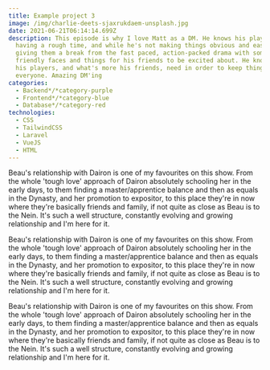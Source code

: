 ```yaml
---
title: Example project 3
image: /img/charlie-deets-sjaxrukdaem-unsplash.jpg
date: 2021-06-21T06:14:14.699Z
description: This episode is why I love Matt as a DM. He knows his players are
  having a rough time, and while he's not making things obvious and easy, he is
  giving them a break from the fast paced, action-packed drama with some
  friendly faces and things for his friends to be excited about. He knows what
  his players, and what's more his friends, need in order to keep things fun for
  everyone. Amazing DM'ing
categories:
  - Backend*/*category-purple
  - Frontend*/*category-blue
  - Database*/*category-red
technologies:
  - CSS
  - TailwindCSS
  - Laravel
  - VueJS
  - HTML
---
```

<!--StartFragment-->

Beau's relationship with Dairon is one of my favourites on this show. From the whole 'tough love' approach of Dairon absolutely schooling her in the early days, to them finding a master/apprentice balance and then as equals in the Dynasty, and her promotion to expositor, to this place they're in now where they're basically friends and family, if not quite as close as Beau is to the Nein. It's such a well structure, constantly evolving and growing relationship and I'm here for it.

<!--EndFragment--><!--StartFragment-->

Beau's relationship with Dairon is one of my favourites on this show. From the whole 'tough love' approach of Dairon absolutely schooling her in the early days, to them finding a master/apprentice balance and then as equals in the Dynasty, and her promotion to expositor, to this place they're in now where they're basically friends and family, if not quite as close as Beau is to the Nein. It's such a well structure, constantly evolving and growing relationship and I'm here for it.

<!--EndFragment--><!--StartFragment-->

Beau's relationship with Dairon is one of my favourites on this show. From the whole 'tough love' approach of Dairon absolutely schooling her in the early days, to them finding a master/apprentice balance and then as equals in the Dynasty, and her promotion to expositor, to this place they're in now where they're basically friends and family, if not quite as close as Beau is to the Nein. It's such a well structure, constantly evolving and growing relationship and I'm here for it.

<!--EndFragment-->